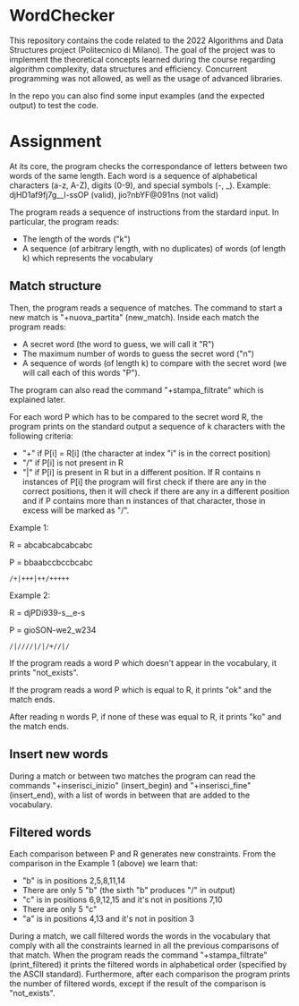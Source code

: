 # WordChecker

This repository contains the code related to the 2022 Algorithms and Data Structures project (Politecnico di Milano).
The goal of the project was to implement the theoretical concepts learned during the course regarding algorithm complexity, data structures and efficiency. Concurrent programming was not allowed, as well as the usage of advanced libraries.

In the repo you can also find some input examples (and the expected output) to test the code.


# Assignment

At its core, the program checks the correspondance of letters between two words of the same length. Each word is a sequence of alphabetical characters (a-z, A-Z), digits (0-9), and special symbols (-, _).
Example: djHD1af9fj7g__l-ssOP (valid), jio?nbYF@091ns (not valid)

The program reads a sequence of instructions from the stardard input. 
In particular, the program reads:
- The length of the words ("k")
- A sequence (of arbitrary length, with no duplicates) of words (of length k) which represents the vocabulary


## Match structure

Then, the program reads a sequence of matches. The command to start a new match is "+nuova_partita" (new_match).
Inside each match the program reads:
- A secret word (the word to guess, we will call it "R")
- The maximum number of words to guess the secret word ("n")
- A sequence of words (of length k) to compare with the secret word (we will call each of this words "P").

The program can also read the command "+stampa_filtrate" which is explained later.

For each word P which has to be compared to the secret word R, the program prints on the standard output a sequence of k characters with the following criteria:
- "+" if P[i] = R[i] (the character at index "i" is in the correct position)
- "/" if P[i] is not present in R
- "|" if P[i] is present in R but in a different position. If R contains n instances of P[i] the program will first check if there are any in the correct positions, then it will check if there are any in a different position and if P contains more than n instances of that character, those in excess will be marked as "/".

Example 1:

R = abcabcabcabcabc

P = bbaabccbccbcabc

    /+|+++|++/+++++

Example 2:

R = djPDi939-s__e-s

P = gioSON-we2_w234

    /|////|/|/+//|/
    
If the program reads a word P which doesn't appear in the vocabulary, it prints "not_exists".

If the program reads a word P which is equal to R, it prints "ok" and the match ends.

After reading n words P, if none of these was equal to R, it prints "ko" and the match ends.


## Insert new words

During a match or between two matches the program can read the commands "+inserisci_inizio" (insert_begin) and "+inserisci_fine" (insert_end), with a list of words in between that are added to the vocabulary.


## Filtered words

Each comparison between P and R generates new constraints. From the comparison in the Example 1 (above) we learn that:
- "b" is in positions 2,5,8,11,14
- There are only 5 "b" (the sixth "b" produces "/" in output)
- "c" is in positions 6,9,12,15 and it's not in positions 7,10
- There are only 5 "c"
- "a" is in positions 4,13 and it's not in position 3

During a match, we call filtered words the words in the vocabulary that comply with all the constraints learned in all the previous comparisons of that match. When the program reads the command "+stampa_filtrate" (print_filtered) it prints the filtered words in alphabetical order (specified by the ASCII standard). Furthermore, after each comparison the program prints the number of filtered words, except if the result of the comparison is "not_exists".

